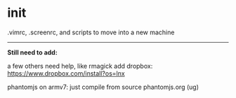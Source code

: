 init
====

.vimrc, .screenrc, and scripts to move into a new machine

----

**Still need to add:**

a few others need help, like rmagick
add dropbox: https://www.dropbox.com/install?os=lnx

phantomjs on armv7: just compile from source phantomjs.org (ug)

